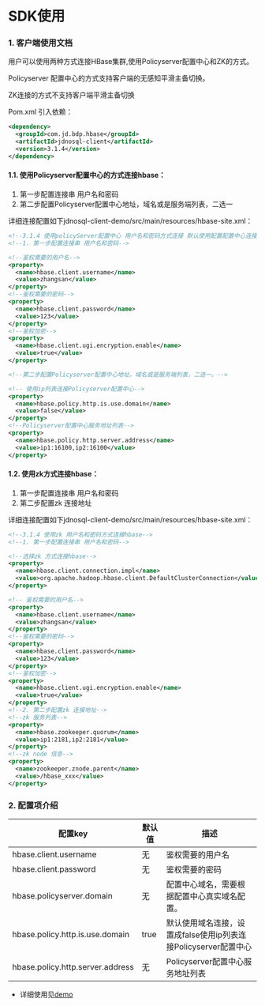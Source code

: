 # SDK使用

### 1.	客户端使用文档
用户可以使用两种方式连接HBase集群,使用Policyserver配置中心和ZK的方式。

Policyserver 配置中心的方式支持客户端的无感知平滑主备切换。

ZK连接的方式不支持客户端平滑主备切换

Pom.xml 引入依赖：
```xml
<dependency>
  <groupId>com.jd.bdp.hbase</groupId>
  <artifactId>jdnosql-client</artifactId>
  <version>3.1.4</version>
</dependency>
```

#### 1.1.	使用Policyserver配置中心的方式连接hbase：
1. 第一步配置连接串 用户名和密码
2. 第二步配置Policyserver配置中心地址，域名或是服务端列表，二选一

详细连接配置如下jdnosql-client-demo/src/main/resources/hbase-site.xml：
```xml
<!--3.1.4 使用policyServer配置中心 用户名和密码方式连接 默认使用配置配置中心连接-->
<!--1. 第一步配置连接串 用户名和密码-->

<!--鉴权需要的用户名-->
<property>
  <name>hbase.client.username</name>
  <value>zhangsan</value>
</property>
<!--鉴权需要的密码-->
<property>
  <name>hbase.client.password</name>
  <value>123</value>
</property>
<!--鉴权加密-->
<property>
  <name>hbase.client.ugi.encryption.enable</name>
  <value>true</value>
</property>

<!--第二步配置Policyserver配置中心地址，域名或是服务端列表，二选一。-->

<!-- 使用ip列表连接Policyserver配置中心-->
<property>
  <name>hbase.policy.http.is.use.domain</name>
  <value>false</value>
</property>
<!--Policyserver配置中心服务地址列表-->
<property>
  <name>hbase.policy.http.server.address</name>
  <value>ip1:16100,ip2:16100</value>
</property>
```



#### 1.2.	使用zk方式连接hbase：

1. 第一步配置连接串 用户名和密码
2. 第二步配置zk 连接地址

详细连接配置如下jdnosql-client-demo/src/main/resources/hbase-site.xml：
```xml
<!--3.1.4 使用zk 用户名和密码方式连接hbase-->
<!--1. 第一步配置连接串 用户名和密码-->

<!--选择zk 方式连接hbase-->
<property>
  <name>hbase.client.connection.impl</name>
  <value>org.apache.hadoop.hbase.client.DefaultClusterConnection</value>
</property>

<!-- 鉴权需要的用户名-->
<property>
  <name>hbase.client.username</name>
  <value>zhangsan</value>
</property>
<!--鉴权需要的密码-->
<property>
  <name>hbase.client.password</name>
  <value>123</value>
</property>
<!--鉴权加密-->
<property>
  <name>hbase.client.ugi.encryption.enable</name>
  <value>true</value>
</property>
<!--2. 第二步配置zk 连接地址-->
<!--zk 服务列表-->
<property>
  <name>hbase.zookeeper.quorum</name>
  <value>ip1:2181,ip2:2181</value>
</property>
<!--zk node 信息-->
<property>
  <name>zookeeper.znode.parent</name>
  <value>/hbase_xxx</value>
</property>
```


### 2.	配置项介绍

配置key | 默认值 | 描述
---|---|---
hbase.client.username	| 无 | 鉴权需要的用户名
hbase.client.password | 无 | 鉴权需要的密码
hbase.policyserver.domain| 无 | 配置中心域名，需要根据配置中心真实域名配置。
hbase.policy.http.is.use.domain| true | 默认使用域名连接，设置成false使用ip列表连接Policyserver配置中心
hbase.policy.http.server.address| 无 | Policyserver配置中心服务地址列表

		
		
		
	

- 详细使用见[demo](jdcloud-client-demo-master.zip)